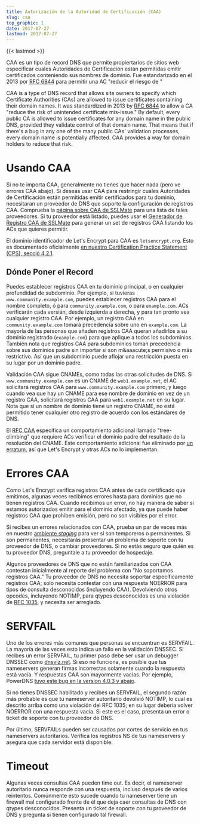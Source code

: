 ```yaml
---
title: Autorización de la Autoridad de Certificación (CAA)
slug: caa
top_graphic: 1
date: 2017-07-27
lastmod: 2017-07-27
---
```


{{< lastmod >}}

CAA es un tipo de record DNS que permite propiertarios de sitios web especificar
cuales Autoridades de Certificaci&oacute;n est&aacute;n permitidas emitir certificados
conteniendo sus nombres de dominio. Fue estandarizado en el 2013 por
[RFC 6844](https://tools.ietf.org/html/rfc6844) para permitir una AC "reducir el riesgo de "

CAA is a type of DNS record that allows site owners to specify which Certificate
Authorities (CAs) are allowed to issue certificates containing their domain names. It
was standardized in 2013 by [RFC 6844](https://tools.ietf.org/html/rfc6844) to
allow a CA "reduce the risk of unintended certificate mis-issue." By default,
every public CA is allowed to issue certificates for any domain name in the
public DNS, provided they validate control of that domain name. That means that
if there's a bug in any one of the many public CAs' validation processes, every
domain name is potentially affected. CAA provides a way for domain holders to
reduce that risk.

# Usando CAA

Si no te importa CAA, generalmente no tienes que hacer nada (pero ve errores CAA abajo).
Si deseas usar CAA para restringir cuales Autoridades de Certificaci&oacute;n est&aacute;n permitidas
emitir certificados para tu dominio, necesitaran un proveedor de DNS que soporte la configuraci&oacute;n
de registros CAA. Comprueba la [p&aacute;gina sobre CAA de SSLMate](https://sslmate.com/caa/support) para una lista de tales proveedores. Si tu proveedor est&aacute; listado, puedes usar el [Generador de Registro CAA de SSLMate](https://sslmate.com/caa/) para generar un set de registros CAA listando los ACs que quieres permitir.

El dominio identificador de Let's Encrypt para CAA es `letsencrypt.org`. Esto es documentado oficialmente [en nuestro Certification Practice Statement (CPS), secci&oacute; 4.2.1](/repository/).

## D&oacute;nde Poner el Record

Puedes establecer registros CAA en tu dominio principal, o en cualquier profundidad de subdominio.
Por ejemplo, si tuvieras `www.community.example.com`, puedes establecer registros CAA para el nombre completo, &oacute; para `community.example.com`, o para `example.com`. ACs verificar&aacute;n cada versi&aacute;n, desde izquierda a derecha, y para tan pronto vea cualquier registro CAA. Por ejemplo, un registro CAA en `community.example.com` tomar&aacute; precedencia sobre uno en `example.com`. La mayor&iacute;a de las personas que a&ntilde;aden registros CAA queran a&ntilde;adirlos a su dominio registrado (`example.com`) para que aplique a todos los subdominios. Tambi&eacute;n nota que registros CAA para subdominios toman precedencia sobre sus dominios padre sin importar si son m&aaacute;s permisivo o m&aacute;s restrictivo. As&iacute; que un subdominio puede aflojar una restricci&oacute;n puesta en su lugar por un dominio padre.

Validaci&oacute;n CAA sigue CNAMEs, como todas las otras solicitudes de DNS. Si `www.community.example.com` es un CNAME de `web1.example.net`, el AC solicitar&aacute; registros CAA para `www.community.example.com` primero, y luego cuando vea que hay un CNAME para ese nombre de dominio en vez de un registro CAA, solicitar&aacute; registros CAA para `web1.example.net` en su lugar. Nota que si un nombre de dominio tiene un registro CNAME, no est&aacute; permitido tener cualquier otro registro de acuerdo con los est&aacute;ndares de DNS.

El [RFC CAA](https://tools.ietf.org/html/rfc6844) especifica un comportamiento adicional llamado "tree-climbing" que requiere ACs verificar el dominio padre del resultado de la resoluci&oacute;n del CNAME. Este comportamiento adicional fue eliminado por [un erratum](https://www.rfc-editor.org/errata/eid5065), as&iacute; que Let's Encrypt y otras ACs no lo implementan.

# Errores CAA

Como Let's Encrypt verifica registros CAA antes de cada certificado que emitimos, algunas veces recibimos errores hasta para dominios que no tienen registros CAA. Cuando recibimos un error, no hay manera de saber si estamos autorizados emitir para el dominio afectado, ya que puede haber registros CAA que prohiben emisi&oacute;n, pero no son visibles por el error.

Si recibes un errores relacionados con CAA, prueba un par de veces m&aacute;s en nuestro [ambiente *staging*](/docs/staging-environment/) para ver si son temporeros o permanentes. Si son permanentes, necesitar&aacute;s presentar un problema de soporte con tu proveedor de DNS, o cambiar proveedores. Si no est&aacute;s seguro que qui&eacute;n es tu proveedor DNS, preguntale a tu proveedor de hospedaje.

Algunos proveedores de DNS que no est&aacute;n familiarizados con CAA contestan inicialmente al reporte del problema con "No soportamos registros CAA." Tu proveedor de DNS no necesita soportar espec&iacute;ficamente registros CAA; solo necesita contestar con una respuesta NOERROR para tipos de consulta desconocidos (incluyendo CAA). Devolviendo otros opcodes, incluyendo NOTIMP, para qtypes desconocidos es una violaci&oacute;n de [RFC
1035](https://tools.ietf.org/html/rfc1035), y necesita ser arreglado.

# SERVFAIL

Uno de los errores m&aacute;s comunes que personas se encuentran es SERVFAIL. La mayor&iacute;a de las veces esto indica un fallo en la validaci&oacute;n DNSSEC. Si recibes un error SERVFAIL, tu primer paso debe ser usar un debugger DNSSEC como [dnsviz.net](http://dnsviz.net/). Si eso no funciona, es posible que tus nameservers generan firmas incorrectas solamente cuando la respuesta est&aacute; vac&iacute;a. Y respuestas CAA son mayormente vac&iacute;as. Por ejemplo, PowerDNS [tuvo este bug en la version 4.0.3 y abajo](https://community.letsencrypt.org/t/caa-servfail-changes/38298/2?u=jsha).

Si no tienes DNSSEC habilitado y recibes un SERVFAIL, el segundo raz&oacute;n m&aacute;s probable es que tu nameserver autoritario devolvi&oacute; NOTIMP, lo cual es descrito arriba como una violaci&oacute;n del RFC 1035; en su lugar deber&iacute;a volver NOERROR con una respuesta vac&iacute;a. Si este es el caso, presenta un error o ticket de soporte con tu proveedor de DNS.

Por &uacute;ltimo, SERVFAILs pueden ser causados por cortes de servicio en tus nameservers autoritarios. Verifica los registros NS de tus nameservers y asegura que cada servidor est&aacute; disponible.

# Timeout

Algunas veces consultas CAA pueden time out. Es decir, el nameserver autoritario nunca responde con una respuesta, incluso despu&eacute;s de varios reintentos. Com&uacute;nmente esto sucede cuando tu nameserver tiene un firewall mal configurado frente de &eacute;l que deja caer consultas de DNS con qtypes desconocidos. Presenta un ticket de soporte con tu proveedor de DNS y pregunta si tienen configurado tal firewall.
